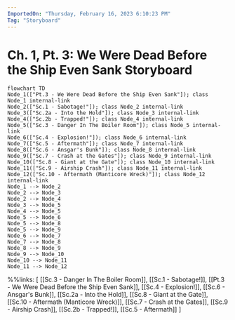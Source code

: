 ```yaml
---
ImportedOn: "Thursday, February 16, 2023 6:10:23 PM"
Tag: "Storyboard"
---
```

# Ch. 1, Pt. 3: We Were Dead Before the Ship Even Sank Storyboard
```mermaid
flowchart TD
Node_1(["Pt.3 - We Were Dead Before the Ship Even Sank"]); class Node_1 internal-link
Node_2(["Sc.1 - Sabotage!"]); class Node_2 internal-link
Node_3(["Sc.2a - Into the Hold"]); class Node_3 internal-link
Node_4(["Sc.2b - Trapped!"]); class Node_4 internal-link
Node_5(["Sc.3 - Danger In The Boiler Room"]); class Node_5 internal-link
Node_6(["Sc.4 - Explosion!"]); class Node_6 internal-link
Node_7(["Sc.5 - Aftermath"]); class Node_7 internal-link
Node_8(["Sc.6 - Ansgar's Bunk"]); class Node_8 internal-link
Node_9(["Sc.7 - Crash at the Gates"]); class Node_9 internal-link
Node_10(["Sc.8 - Giant at the Gate"]); class Node_10 internal-link
Node_11(["Sc.9 - Airship Crash"]); class Node_11 internal-link
Node_12(["Sc.10 - Aftermath (Manticore Wreck)"]); class Node_12 internal-link
Node_1 --> Node_2
Node_2 --> Node_3
Node_2 --> Node_4
Node_3 --> Node_5
Node_4 --> Node_5
Node_5 --> Node_6
Node_5 --> Node_8
Node_5 --> Node_9
Node_6 --> Node_7
Node_7 --> Node_8
Node_8 --> Node_9
Node_9 --> Node_10
Node_10 --> Node_11
Node_11 --> Node_12
```
%%links: [ [[Sc.3 - Danger In The Boiler Room]], [[Sc.1 - Sabotage!]], [[Pt.3 - We Were Dead Before the Ship Even Sank]], [[Sc.4 - Explosion!]], [[Sc.6 - Ansgar's Bunk]], [[Sc.2a - Into the Hold]], [[Sc.8 - Giant at the Gate]], [[Sc.10 - Aftermath (Manticore Wreck)]], [[Sc.7 - Crash at the Gates]], [[Sc.9 - Airship Crash]], [[Sc.2b - Trapped!]], [[Sc.5 - Aftermath]] ]
